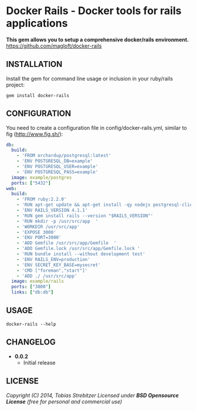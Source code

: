 Docker Rails - Docker tools for rails applications
==================================================

**This gem allows you to setup a comprehensive docker/rails environment.**
<https://github.com/magloft/docker-rails>


INSTALLATION
------------

Install the gem for command line usage or inclusion in your ruby/rails project:

    gem install docker-rails

CONFIGURATION
-------------

You need to create a configuration file in config/docker-rails.yml, similar to fig (<http://www.fig.sh/>):

```yaml
db:
  build:
    - 'FROM orchardup/postgresql:latest'
    - 'ENV POSTGRESQL_DB=example'
    - 'ENV POSTGRESQL_USER=example'
    - 'ENV POSTGRESQL_PASS=example'
  image: example/postgres
  ports: ["5432"]
web:
  build:
    - 'FROM ruby:2.2.0'
    - 'RUN apt-get update && apt-get install -qy nodejs postgresql-client sqlite3 --no-install-recommends && rm -rf /var/lib/apt/lists/*'
    - 'ENV RAILS_VERSION 4.1.1'
    - 'RUN gem install rails --version "$RAILS_VERSION"'
    - 'RUN mkdir -p /usr/src/app  '
    - 'WORKDIR /usr/src/app'
    - 'EXPOSE 3000'
    - 'ENV PORT=3000'
    - 'ADD Gemfile /usr/src/app/Gemfile  '
    - 'ADD Gemfile.lock /usr/src/app/Gemfile.lock '
    - 'RUN bundle install --without development test'
    - 'ENV RAILS_ENV=production'
    - 'ENV SECRET_KEY_BASE=mysecret'
    - 'CMD ["foreman","start"]'
    - 'ADD ./ /usr/src/app'
  image: example/rails
  ports: ["3000"]
  links: ["db:db"]
```

USAGE
-----

    docker-rails --help

CHANGELOG
---------

* **0.0.2**
  * Initial release

LICENSE
-------

  _Copyright (C) 2014, Tobias Strebitzer_
  _Licensed under **BSD Opensource License** (free for personal and commercial use)_
